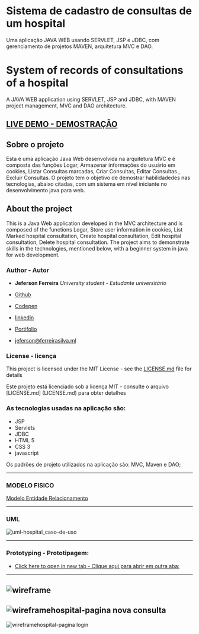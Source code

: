 # Sistema de cadastro de consultas de um hospital
Uma aplicação JAVA WEB usando SERVLET, JSP e JDBC, com gerenciamento de projetos MAVEN, arquitetura MVC e DAO.

# System of records of consultations of a hospital
A JAVA WEB application using SERVLET, JSP and JDBC, with MAVEN project management, MVC and DAO architecture.

## [LIVE DEMO - DEMOSTRAÇÃO](https://sistema-consulta-hospital.herokuapp.com/)

## Sobre o projeto

Esta é uma aplicação Java Web desenvolvida na arquitetura MVC e é composta das funções Logar, Armazenar informações do usuário em cookies, Listar Consultas marcadas, Criar Consultas, Editar Consultas , Excluir Consultas. O projeto tem o objetivo de demostrar habilidadedes nas tecnologias, abaixo citadas, com um sistema em nivel iniciante no desenvolvimento java para web.

## About the project

This is a Java Web application developed in the MVC architecture and is composed of the functions Logar, Store user information in cookies, List Marked hospital consultation, Create hospital consultation, Edit hospital consultation, Delete hospital consultation. The project aims to demonstrate skills in the technologies, mentioned below, with a beginner system in java for web development.

### Author - Autor

* **Jeferson Ferreira** *University student - Estudante universitário*

* [Github](https://github.com/jeferson0993)
* [Codepen](https://codepen.io/jeferson0993)
* [linkedin](https://www.linkedin.com/in/jeferson-ferreira-4a036b143)
* [Portifolio](http://www.jeferson.ml)
* jeferson@ferreirasilva.ml

### License - licença

This project is licensed under the MIT License - see the [LICENSE.md](LICENSE.md) file for details

Este projeto está licenciado sob a licença MIT - consulte o arquivo [LICENSE.md] (LICENSE.md) para obter detalhes

### As tecnologias usadas na aplicação são:

* JSP
* Servlets
* JDBC
* HTML 5
* CSS 3
* javascript

Os padrões de projeto utilizados na aplicação são: MVC, Maven e DAO;

---

### MODELO FISICO

[Modelo Entidade Relacionamento](http://www.jeferson.ml/introducaoProgramacaoBD/)

---

### UML

![uml-hospital_caso-de-uso](https://user-images.githubusercontent.com/29678099/53255673-d950d300-36a4-11e9-8cfd-abb529fe5212.png)

***

### Prototyping - Prototipagem:

* [Click here to open in new tab  - Clique aqui para abrir em outra aba:](https://www.draw.io/?lightbox=1&highlight=0000ff&edit=_blank&layers=1&nav=1#G1d3B2fIDUucT0W7YoqQ-pSgjBWy7xWTCU)

***

![wireframe](https://user-images.githubusercontent.com/29678099/52979388-fe4afa80-33b3-11e9-9603-f8d43b8eac46.png)
---
![wireframehospital-pagina nova consulta](https://user-images.githubusercontent.com/29678099/53167563-045cf900-35b7-11e9-8d5b-29b187b32d83.png)
---
![wireframehospital-pagina login](https://user-images.githubusercontent.com/29678099/53167600-2191c780-35b7-11e9-9867-ae7c876cf9c2.png)
